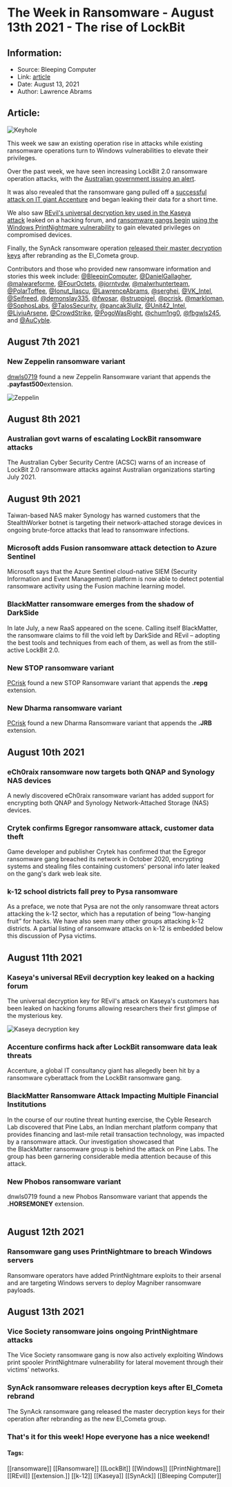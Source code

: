 # The Week in Ransomware - August 13th 2021 - The rise of LockBit
### 

## Information:
+ Source: Bleeping Computer
+ Link: [article](https://www.bleepingcomputer.com/news/security/the-week-in-ransomware-august-13th-2021-the-rise-of-lockbit/)
+ Date: August 13, 2021
+ Author: Lawrence Abrams


## Article:
![Keyhole](https://www.bleepstatic.com/content/hl-images/2021/03/10/lock-keyhole.jpg)


This week we saw an existing operation rise in attacks while existing ransomware operations turn to Windows vulnerabilities to elevate their privileges.


Over the past week, we have seen increasing LockBit 2.0 ransomware operation attacks, with the [Australian government issuing an alert](https://www.bleepingcomputer.com/news/security/australian-govt-warns-of-escalating-lockbit-ransomware-attacks/).



It was also revealed that the ransomware gang pulled off a [successful attack on IT giant Accenture](https://www.bleepingcomputer.com/news/security/accenture-confirms-hack-after-lockbit-ransomware-data-leak-threats/) and began leaking their data for a short time.


We also saw [REvil's universal decryption key used in the Kaseya attack](https://www.bleepingcomputer.com/news/security/kaseyas-universal-revil-decryption-key-leaked-on-a-hacking-forum/) leaked on a hacking forum, and [ransomware gangs begin](https://www.bleepingcomputer.com/news/security/ransomware-gang-uses-printnightmare-to-breach-windows-servers/) [using the Windows PrintNightmare vulnerability](https://www.bleepingcomputer.com/news/security/vice-society-ransomware-joins-ongoing-printnightmare-attacks/) to gain elevated privileges on compromised devices.


Finally, the SynAck ransomware operation [released their master decryption keys](https://www.bleepingcomputer.com/news/security/synack-ransomware-releases-decryption-keys-after-el-cometa-rebrand/) after rebranding as the El\_Cometa group.


Contributors and those who provided new ransomware information and stories this week include: [@BleepinComputer](https://twitter.com/BleepinComputer), [@DanielGallagher](https://twitter.com/DanielGallagher), [@malwareforme](https://twitter.com/malwareforme), [@FourOctets](https://twitter.com/FourOctets), [@jorntvdw](https://twitter.com/jorntvdw), [@malwrhunterteam](https://twitter.com/malwrhunterteam), [@PolarToffee](https://twitter.com/PolarToffee), [@Ionut\_Ilascu](https://twitter.com/Ionut_Ilascu), [@LawrenceAbrams](https://twitter.com/LawrenceAbrams), [@serghei](https://twitter.com/serghei), [@VK\_Intel](https://twitter.com/VK_Intel), [@Seifreed](https://twitter.com/Seifreed), [@demonslay335](https://twitter.com/demonslay335), [@fwosar](https://twitter.com/fwosar), [@struppigel](https://twitter.com/struppigel), [@pcrisk](https://twitter.com/pcrisk), [@markloman](https://twitter.com/markloman), [@SophosLabs](https://twitter.com/SophosLabs), [@TalosSecurity](https://twitter.com/talossecurity), [@pancak3lullz](https://twitter.com/pancak3lullz), [@Unit42\_Intel](https://twitter.com/Unit42_Intel), [@LiviuArsene](https://twitter.com/LiviuArsene), [@CrowdStrike](https://twitter.com/CrowdStrike), [@PogoWasRight](https://twitter.com/PogoWasRight), [@chum1ng0](https://twitter.com/chum1ng0), [@fbgwls245](https://twitter.com/fbgwls245), and [@AuCyble](https://twitter.com/AuCyble).


August 7th 2021
---------------


### New Zeppelin ransomware variant


[dnwls0719](https://twitter.com/fbgwls245) found a new Zeppelin Ransomware variant that appends the **.payfast500**extension.


![Zeppelin](https://www.bleepstatic.com/images/news/columns/week-in-ransomware/zeppelin.jpg)


August 8th 2021
---------------


### Australian govt warns of escalating LockBit ransomware attacks


The Australian Cyber Security Centre (ACSC) warns of an increase of LockBit 2.0 ransomware attacks against Australian organizations starting July 2021.


August 9th 2021
---------------


Taiwan-based NAS maker Synology has warned customers that the StealthWorker botnet is targeting their network-attached storage devices in ongoing brute-force attacks that lead to ransomware infections.


### Microsoft adds Fusion ransomware attack detection to Azure Sentinel


Microsoft says that the Azure Sentinel cloud-native SIEM (Security Information and Event Management) platform is now able to detect potential ransomware activity using the Fusion machine learning model.


### BlackMatter ransomware emerges from the shadow of DarkSide


In late July, a new RaaS appeared on the scene. Calling itself BlackMatter, the ransomware claims to fill the void left by DarkSide and REvil – adopting the best tools and techniques from each of them, as well as from the still-active LockBit 2.0.


### New STOP ransomware variant


[PCrisk](https://twitter.com/pcrisk) found a new STOP Ransomware variant that appends the **.repg** extension.


### New Dharma ransomware variant


[PCrisk](https://twitter.com/pcrisk) found a new Dharma Ransomware variant that appends the **.JRB** extension.


August 10th 2021
----------------


### eCh0raix ransomware now targets both QNAP and Synology NAS devices


A newly discovered eCh0raix ransomware variant has added support for encrypting both QNAP and Synology Network-Attached Storage (NAS) devices.


### Crytek confirms Egregor ransomware attack, customer data theft


Game developer and publisher Crytek has confirmed that the Egregor ransomware gang breached its network in October 2020, encrypting systems and stealing files containing customers' personal info later leaked on the gang's dark web leak site.


### k-12 school districts fall prey to Pysa ransomware


As a preface, we note that Pysa are not the only ransomware threat actors attacking the k-12 sector, which has a reputation of being “low-hanging fruit” for hacks. We have also seen many other groups attacking k-12 districts. A partial listing of ransomware attacks on k-12 is embedded below this discussion of Pysa victims.


August 11th 2021
----------------


### Kaseya's universal REvil decryption key leaked on a hacking forum


The universal decryption key for REvil's attack on Kaseya's customers has been leaked on hacking forums allowing researchers their first glimpse of the mysterious key.


![Kaseya decryption key](https://www.bleepstatic.com/images/news/ransomware/r/revil/kaseya-universal-decryptor/kaseya-decryptor-screen.jpg)


### Accenture confirms hack after LockBit ransomware data leak threats


Accenture, a global IT consultancy giant has allegedly been hit by a ransomware cyberattack from the LockBit ransomware gang.


### ​BlackMatter Ransomware Attack Impacting Multiple Financial Institutions


In the course of our routine threat hunting exercise, the Cyble Research Lab discovered that Pine Labs, an Indian merchant platform company that provides financing and last-mile retail transaction technology, was impacted by a ransomware attack. Our investigation showcased that the BlackMatter ransomware group is behind the attack on Pine Labs. The group has been garnering considerable media attention because of this attack.  


### New Phobos ransomware variant


dnwls0719 found a new Phobos Ransomware variant that appends the **.HORSEMONEY** extension.


![Phobos Horsemoney](data:image/gif;base64,R0lGODlhAQABAAAAACH5BAEKAAEALAAAAAABAAEAAAICTAEAOw==)


August 12th 2021
----------------


### Ransomware gang uses PrintNightmare to breach Windows servers


Ransomware operators have added PrintNightmare exploits to their arsenal and are targeting Windows servers to deploy Magniber ransomware payloads.


August 13th 2021
----------------


### Vice Society ransomware joins ongoing PrintNightmare attacks


The Vice Society ransomware gang is now also actively exploiting Windows print spooler PrintNightmare vulnerability for lateral movement through their victims' networks.


### SynAck ransomware releases decryption keys after El\_Cometa rebrand


The SynAck ransomware gang released the master decryption keys for their operation after rebranding as the new El\_Cometa group.


### That's it for this week! Hope everyone has a nice weekend!




#### Tags:
[[ransomware]] [[Ransomware]] [[LockBit]] [[Windows]] [[PrintNightmare]] [[REvil]] [[extension.]] [[k-12]] [[Kaseya]] [[SynAck]] [[Bleeping Computer]]
